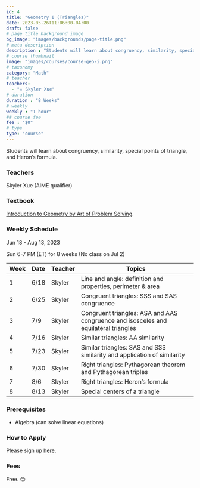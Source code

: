 ```yaml
---
id: 4
title: "Geometry I (Triangles)"
date: 2023-05-26T11:06:00-04:00
draft: false
# page title background image
bg_image: "images/backgrounds/page-title.png"
# meta description
description : "Students will learn about congruency, similarity, special points of triangle, and Heron’s formula."
# course thumbnail
image: "images/courses/course-geo-i.png"
# taxonomy
category: "Math"
# teacher
teachers:
  - "⭐️ Skyler Xue"
# duration
duration : "8 Weeks"
# weekly
weekly : "1 hour"
## course fee
fee : "$0"
# type
type: "course"
---
```


Students will learn about congruency, similarity, special points of triangle, and Heron’s formula.

### Teachers

Skyler Xue (AIME qualifier)

### Textbook

[Introduction to Geometry by Art of Problem Solving](https://artofproblemsolving.com/store/item/intro-geometry).

### Weekly Schedule

Jun 18 - Aug 13, 2023

Sun 6-7 PM (ET) for 8 weeks (No class on Jul 2)

|Week | Date   |  Teacher   |  Topics
|-----|--------|------------|----------
|1    | 6/18   |  Skyler    |  Line and angle: definition and properties, perimeter & area
|2    | 6/25   |  Skyler    |  Congruent triangles: SSS and SAS congruence
|3    | 7/9    |  Skyler    |  Congruent triangles: ASA and AAS congruence and isosceles and equilateral triangles
|4    | 7/16   |  Skyler    |  Similar triangles: AA similarity
|5    | 7/23   |  Skyler    |  Similar triangles: SAS and SSS similarity and application of similarity
|6    | 7/30   |  Skyler    |  Right triangles: Pythagorean theorem and Pythagorean triples
|7    | 8/6    |  Skyler    |  Right triangles: Heron’s formula
|8    | 8/13   |  Skyler    |  Special centers of a triangle

### Prerequisites

* Algebra (can solve linear equations)

### How to Apply

Please sign up [here](https://forms.gle/aBzjbyJBFg1CieVC8).

### Fees

Free. 😊
